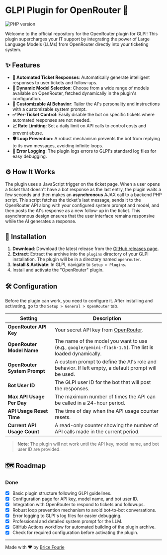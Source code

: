 # GLPI Plugin for OpenRouter 🤖

![PHP version](https://img.shields.io/badge/PHP-%3E%3D8.2-8892BF.svg)

Welcome to the official repository for the OpenRouter plugin for GLPI! This plugin supercharges your IT support by integrating the power of Large Language Models (LLMs) from OpenRouter directly into your ticketing system.

## ✨ Features

-   **🧠 Automated Ticket Responses**: Automatically generate intelligent responses to user tickets and follow-ups.
-   **🚀 Dynamic Model Selection**: Choose from a wide range of models available on OpenRouter, fetched dynamically in the plugin's configuration.
-   **🔧 Customizable AI Behavior**: Tailor the AI's personality and instructions with a customizable system prompt.
-   **✅ Per-Ticket Control**: Easily disable the bot on specific tickets where automated responses are not needed.
-   **📈 Rate Limiting**: Set a daily limit on API calls to control costs and prevent abuse.
-   **🛡️ Loop Prevention**: A robust mechanism prevents the bot from replying to its own messages, avoiding infinite loops.
-   **📝 Error Logging**: The plugin logs errors to GLPI's standard log files for easy debugging.

## ⚙️ How It Works

The plugin uses a JavaScript trigger on the ticket page. When a user opens a ticket that doesn't have a bot response as the last entry, the plugin waits a few seconds and then makes an **asynchronous** AJAX call to a backend PHP script. This script fetches the ticket's last message, sends it to the OpenRouter API along with your configured system prompt and model, and then posts the AI's response as a new follow-up in the ticket. This asynchronous design ensures that the user interface remains responsive while the AI generates a response.

## 💾 Installation

1.  **Download**: Download the latest release from the [GitHub releases page](https://github.com/bricefourie/glpiai-openrouter/releases).
2.  **Extract**: Extract the archive into the `plugins` directory of your GLPI installation. The plugin will be in a directory named `openrouter`.
3.  **Install & Activate**: In GLPI, navigate to `Setup > Plugins`.
4.  Install and activate the "OpenRouter" plugin.

## 🛠️ Configuration

Before the plugin can work, you need to configure it. After installing and activating, go to the `Setup > General > OpenRouter` tab.

| Setting                    | Description                                                                                                |
| -------------------------- | ---------------------------------------------------------------------------------------------------------- |
| **OpenRouter API Key**     | Your secret API key from [OpenRouter](https://openrouter.ai/).                                              |
| **OpenRouter Model Name**  | The name of the model you want to use (e.g., `google/gemini-flash-1.5`). The list is loaded dynamically.       |
| **OpenRouter System Prompt** | A custom prompt to define the AI's role and behavior. If left empty, a default prompt will be used.        |
| **Bot User ID**            | The GLPI user ID for the bot that will post the responses.                                                 |
| **Max API Usage Per Day**  | The maximum number of times the API can be called in a 24-hour period.                                     |
| **API Usage Reset Time**   | The time of day when the API usage counter resets.                                                         |
| **Current API Usage Count**| A read-only counter showing the number of API calls made in the current period.                            |

> **Note**: The plugin will not work until the API key, model name, and bot user ID are provided.

## 🗺️ Roadmap

### Done
-   [x] Basic plugin structure following GLPI guidelines.
-   [x] Configuration page for API key, model name, and bot user ID.
-   [x] Integration with OpenRouter to respond to tickets and followups.
-   [x] Robust loop prevention mechanism to avoid bot-to-bot conversations.
-   [x] Error logging to GLPI's log files for easier debugging.
-   [x] Professional and detailed system prompt for the LLM.
-   [x] GitHub Actions workflow for automated building of the plugin archive.
-   [x] Check for required configuration before activating the plugin.

---

Made with ❤️ by [Brice Fourie](https://github.com/bricefourie)

